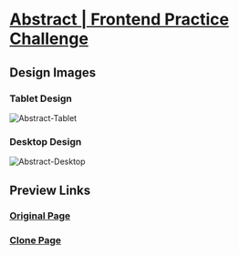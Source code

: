 # [Abstract | Frontend Practice Challenge](https://www.frontendpractice.com/projects/abstract)

## Design Images

### Tablet Design

![Abstract-Tablet](https://github.com/selimbiber/Frontend-Practice-Challenges/assets/117529414/773ad479-eb44-4fa2-8bf1-6cd7542896cd)

### Desktop Design

![Abstract-Desktop](https://github.com/selimbiber/Frontend-Practice-Challenges/assets/117529414/4bede140-f745-43a1-a9dc-c482008351ef)

## Preview Links

### [Original Page](https://help.abstract.com/hc/en-us)

### [Clone Page](https://htmlpreview.github.io/?https://github.com/selimbiber/Frontend-Practice-Challenges/blob/main/Level-1/Abstract/public/index.html)
